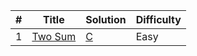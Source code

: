 | # | Title | Solution | Difficulty |
|---| ----- | -------- | ---------- |
|1|[Two Sum](https://github.com/LiuYuguang/LeetCode-C/blob/main/algorithms/twoSum/twoSum.c) | [C](https://github.com/LiuYuguang/LeetCode-C/blob/main/algorithms/twoSum/twoSum.c) | Easy|